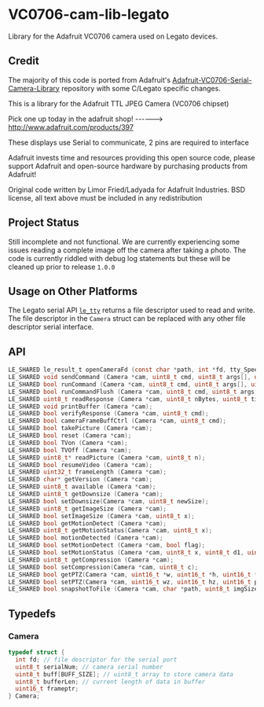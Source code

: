 # VC0706-cam-lib-legato
Library for the Adafruit VC0706 camera used on Legato devices.

## Credit
The majority of this code is ported from Adafruit's [Adafruit-VC0706-Serial-Camera-Library](https://github.com/adafruit/Adafruit-VC0706-Serial-Camera-Library) repository with some C/Legato specific changes.

This is a library for the Adafruit TTL JPEG Camera (VC0706 chipset)

Pick one up today in the adafruit shop!
------> http://www.adafruit.com/products/397

These displays use Serial to communicate, 2 pins are required to interface

Adafruit invests time and resources providing this open source code,
please support Adafruit and open-source hardware by purchasing
products from Adafruit!

Original code written by Limor Fried/Ladyada for Adafruit Industries.
BSD license, all text above must be included in any redistribution

## Project Status

Still incomplete and not functional. We are currently experiencing some issues reading a complete image off the camera after taking a photo. The code is currently riddled with debug log statements but these will be cleaned up prior to release `1.0.0`

## Usage on Other Platforms
The Legato serial API [`le_tty`](http://legato.io/legato-docs/latest/le__tty_8h.html) returns a file descriptor used to read and write. The file descriptor in the `Camera` struct can be replaced with any other file descriptor serial interface.

## API
```c
LE_SHARED le_result_t openCameraFd (const char *path, int *fd, tty_Speed_t baud, int nBytes, int timeout);
LE_SHARED void sendCommand (Camera *cam, uint8_t cmd, uint8_t args[], uint8_t nArgs);
LE_SHARED bool runCommand (Camera *cam, uint8_t cmd, uint8_t args[], uint8_t nArgs, uint8_t respLen, bool flushFlag);
LE_SHARED bool runCommandFlush (Camera *cam, uint8_t cmd, uint8_t args[], uint8_t nArgs, uint8_t respLen);
LE_SHARED uint8_t readResponse (Camera *cam, uint8_t nBytes, uint8_t timeout);
LE_SHARED void printBuffer (Camera *cam);
LE_SHARED bool verifyResponse (Camera *cam, uint8_t cmd);
LE_SHARED bool cameraFrameBuffCtrl (Camera *cam, uint8_t cmd);
LE_SHARED bool takePicture (Camera *cam);
LE_SHARED bool reset (Camera *cam);
LE_SHARED bool TVon (Camera *cam);
LE_SHARED bool TVOff (Camera *cam);
LE_SHARED uint8_t* readPicture (Camera *cam, uint8_t n);
LE_SHARED bool resumeVideo (Camera *cam);
LE_SHARED uint32_t frameLength (Camera *cam);
LE_SHARED char* getVersion (Camera *cam);
LE_SHARED uint8_t available (Camera *cam);
LE_SHARED uint8_t getDownsize (Camera *cam);
LE_SHARED bool setDownsize(Camera *cam, uint8_t newSize);
LE_SHARED uint8_t getImageSize (Camera *cam);
LE_SHARED bool setImageSize (Camera *cam, uint8_t x);
LE_SHARED bool getMotionDetect (Camera *cam);
LE_SHARED uint8_t getMotionStatus(Camera *cam, uint8_t x);
LE_SHARED bool motionDetected (Camera *cam);
LE_SHARED bool setMotionDetect (Camera *cam, bool flag);
LE_SHARED bool setMotionStatus (Camera *cam, uint8_t x, uint8_t d1, uint8_t d2);
LE_SHARED uint8_t getCompression (Camera *cam);
LE_SHARED bool setCompression(Camera *cam, uint8_t c);
LE_SHARED bool getPTZ(Camera *cam, uint16_t *w, uint16_t *h, uint16_t *wz, uint16_t *hz, uint16_t *pan, uint16_t *tilt);
LE_SHARED bool setPTZ(Camera *cam, uint16_t wz, uint16_t hz, uint16_t pan, uint16_t tilt);
LE_SHARED bool snapshotToFile (Camera *cam, char *path, uint8_t imgSize);
```

## Typedefs

### Camera
```c
typedef struct {
  int fd; // file descriptor for the serial port
  uint8_t serialNum; // camera serial number
  uint8_t buff[BUFF_SIZE]; // uint8_t array to store camera data
  uint8_t bufferLen; // current length of data in buffer
  uint16_t frameptr;
} Camera;
```
